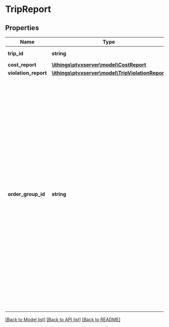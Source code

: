 # TripReport

## Properties
Name | Type | Description | Notes
------------ | ------------- | ------------- | -------------
**trip_id** | **string** | ID of the corresponding trip to this report. | 
**cost_report** | [**\ithings\ptvxserver\model\CostReport**](CostReport.md) |  | 
**violation_report** | [**\ithings\ptvxserver\model\TripViolationReport**](TripViolationReport.md) |  | [optional] 
**order_group_id** | **string** | If there is at least one order with a groupId in the trip, the orderGroupId of a tripReport is the groupId that occurs most often among the orders of this trip. If no order of this trip has a groupId then this field is not set. If a planToursRequest has a trip in the input plan with different groupIds among the orders, first the orderGroupId of the trip is determined and then only orders of the same groupId are inserted in this trip during automatic planning. A changeToursRequest can change the orderGroupId of a trip for example by removing orders from the trip. All changeToursActions are performed even if options of the orderGroupConsideration are not fulfilled or if the orderGroupId does not match with any of the orderGroupIds of the target vehicle. For further information please have a look at the technical concept Order Groups. | [optional] 

[[Back to Model list]](../../README.md#documentation-for-models) [[Back to API list]](../../README.md#documentation-for-api-endpoints) [[Back to README]](../../README.md)

